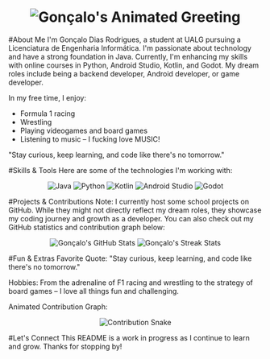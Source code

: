 <!-- Animated Header -->
<h1 align="center">
  <img src="https://readme-typing-svg.herokuapp.com/?font=Fira+Code&size=27&pause=1000&color=F70000&center=true&vCenter=true&lines=Gonçalo+Dias+Rodrigues;Welcome+to+my+Profile!" alt="Gonçalo's Animated Greeting">
</h1>

#About Me
I'm Gonçalo Dias Rodrigues, a student at UALG pursuing a Licenciatura de Engenharia Informática.
I'm passionate about technology and have a strong foundation in Java. Currently, I'm enhancing my skills with online courses in Python, Android Studio, Kotlin, and Godot. My dream roles include being a backend developer, Android developer, or game developer.

In my free time, I enjoy:

- Formula 1 racing
- Wrestling
- Playing videogames and board games
- Listening to music – I fucking love MUSIC!

"Stay curious, keep learning, and code like there's no tomorrow."

#Skills & Tools
Here are some of the technologies I'm working with:

<p align="center">
  <!-- Example badges; feel free to update with your favorite tools -->
  <img src="https://img.shields.io/badge/Java-ED8B00?style=for-the-badge&logo=java&logoColor=white" alt="Java">
  <img src="https://img.shields.io/badge/Python-3776AB?style=for-the-badge&logo=python&logoColor=white" alt="Python">
  <img src="https://img.shields.io/badge/Kotlin-7F52FF?style=for-the-badge&logo=kotlin&logoColor=white" alt="Kotlin">
  <img src="https://img.shields.io/badge/Android%20Studio-3DDC84?style=for-the-badge&logo=android-studio&logoColor=white" alt="Android Studio">
  <img src="https://img.shields.io/badge/Godot-478CBF?style=for-the-badge&logo=godotengine&logoColor=white" alt="Godot">
</p>

#Projects & Contributions
Note: I currently host some school projects on GitHub. While they might not directly reflect my dream roles, they showcase my coding journey and growth as a developer.
You can also check out my GitHub statistics and contribution graph below:

<!-- GitHub Stats -->
<p align="center">
  <img src="https://github-readme-stats.vercel.app/api?username=Goncalo-Dias-Rodrigues&show_icons=true&theme=radical" alt="Gonçalo's GitHub Stats">
  <img src="https://github-readme-streak-stats.herokuapp.com/?user=Goncalo-Dias-Rodrigues&theme=radical" alt="Gonçalo's Streak Stats">
</p>

#Fun & Extras
Favorite Quote: "Stay curious, keep learning, and code like there's no tomorrow."

Hobbies: From the adrenaline of F1 racing and wrestling to the strategy of board games – I love all things fun and challenging.

Animated Contribution Graph:

<div align="center">
  <img src="https://github.com/Goncalo-Dias-Rodrigues/Goncalo-Dias-Rodrigues/blob/output/github-contribution-grid-snake.svg" alt="Contribution Snake">
</div>

#Let's Connect
This README is a work in progress as I continue to learn and grow. Thanks for stopping by!
